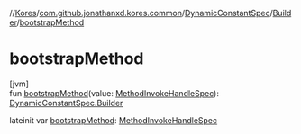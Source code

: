 //[Kores](../../../../index.md)/[com.github.jonathanxd.kores.common](../../index.md)/[DynamicConstantSpec](../index.md)/[Builder](index.md)/[bootstrapMethod](bootstrap-method.md)

# bootstrapMethod

[jvm]\
fun [bootstrapMethod](bootstrap-method.md)(value: [MethodInvokeHandleSpec](../../-method-invoke-handle-spec/index.md)): [DynamicConstantSpec.Builder](index.md)

lateinit var [bootstrapMethod](bootstrap-method.md): [MethodInvokeHandleSpec](../../-method-invoke-handle-spec/index.md)

